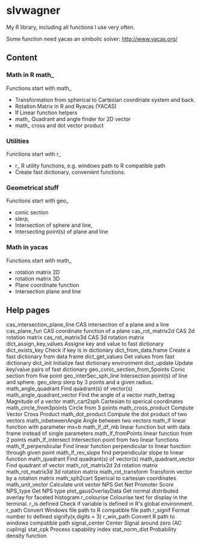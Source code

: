 # slvwagner
My R library, including all functions I use very often.

Some function need yacas an simbolic solver: 
http://www.yacas.org/

## Content
### Math in R math_
Functions start with math_

-   Transformation from spherical to Cartesian coordinate system and back. 
-   Rotation Matrix in R and Ryacas (YACAS)
-   lf Linear function helpers 
-   math_ Quadrant and angle finder for 2D vector
-   math_ cross and dot vector product

### Utilities
Functions start with r_

-   r_ R utility functions, e.g. windows path to R compatible path
-   Create fast dictionary, convenient functions.

### Geometrical stuff 
Functions start with geo_

-   conic section 
-   slerp, 
-   Intersection of sphere and line, 
-   Intersecting point(s) of plane and line

### Math in yacas 
Functions start with math_
-   rotation matrix 2D
-   rotation matrix 3D
-   Plane coordinate function
-   Intersection plane and line


## Help pages 

cas_intersection_plane_line	CAS intersection of a plane and a line
cas_plane_fun	CAS coordinate function of a plane
cas_rot_matrix2d	CAS 2d rotation matrix
cas_rot_matrix3d	CAS 3d rotation matrix
dict_assign_key_values	Assigne key and value to fast dictionary
dict_exists_key	Check if key is in dictionary
dict_from_data.frame	Create a fast dictionary from data frame
dict_get_values	Get values from fast dictionary
dict_init	Initialize fast dictionary environment
dict_update	Update key/value pairs of fast dictionary
geo_conic_section_from_5points	Conic section from five point
geo_interSec_sph_line	Intersection point(s) of line and sphere.
geo_slerp	slerp by 3 points and a given radius.
math_angle_quadrant	Find quadrant(s) of vector(s)
math_angle_quadrant_vector	Find the angle of a vector
math_betrag	Magnitude of a vector
math_cart2sph	Cartesian to sperical coordinates
math_circle_from3points	Circle from 3 points
math_cross_product	Compute Vector Cross Product
math_dot_product	Compute the dot product of two vectors
math_inbetweenAngle	Angle between two vectors
math_lf	linear function with parameter mx+b
math_lf_df_mb	linear function but with data frame instead of single parameters
math_lf_fromPoints	linear function from 2 points
math_lf_intersect	Intersection point from two linear functions
math_lf_perpendicular	Find linear function perpendicular to linear function through given point
math_lf_rev_slope	find perpendicular slope to linear function
math_quadrant	Find quadrant(s) of vector(s)
math_quadrant_vector	Find quadrant of vector
math_rot_matrix2d	2d rotation matrix
math_rot_matrix3d	3d rotation matrix
math_rot_transform	Transform vector by a rotation matrix
math_sph2cart	Sperical to cartesian coordinates
math_unit_vector	Calculate unit vector
NPS	Get Net Promoter Score
NPS_type	Get NPS type
plot_gausOverlayData	Get normal distributed overlay for faceted histogram
r_colourise	Colourise text for display in the terminal.
r_is.defined	Check if variable is defined in R's global environment.
r_path	Convert Windows file path to R compatible file path
r_signif	Format number to defined signify(x,digits = 3)
r_win_path	Convert R path to windows compatible path
signal_center	Center Signal around zero (AC cupling)
stat_cpk	Process capability index
stat_norm_dist	Probability density function
